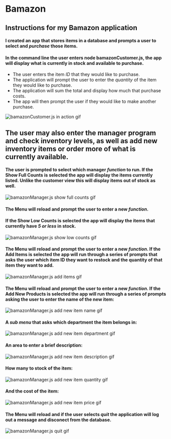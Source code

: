 # Bamazon

## Instructions for my Bamazon application

#### I created an app that stores items in a database and prompts a user to select and *purchase* those items. 


#### In the command line the user enters **node bamazonCustomer.js**, the app will display what is currently in stock and available to purchase. 

* The user enters the item *ID* that they would like to purchase.
* The application will prompt the user to enter the *quantity* of the item they would like to purchase.
* The application will sum the total and display how much that purchase costs.
* The app will then prompt the user if they would like to make another purchase.

![bamazonCustomer.js in action gif](https://media.giphy.com/media/xT9IglFq465IMJKqnC/giphy.gif)


## The user may also enter the manager program and check inventory levels, as well as add new inventory items or order more of what is currently available.

#### The user is prompted to select which manager *function* to run. If the **Show Full Counts** is selected the app will display the items currently listed. Unlike the customer view this will display items out of stock as well.  

![bamazonManager.js show full counts gif](https://media.giphy.com/media/xT9IgsgCwWk8UiRb5C/giphy.gif)

#### The **Menu** will reload and prompt the user to enter a new *function*. 

#### If the **Show Low Counts** is selected the app will display the items that currently have *5 or less* in stock.

![bamazonManager.js show low counts gif](https://media.giphy.com/media/l378dbtVzlKKo6W6k/giphy.gif)

#### The **Menu** will reload and prompt the user to enter a new *function*. If the **Add Items** is selected the app will run through a series of prompts that asks the user which item ID they want to restock and the quantity of that item they want to add.

![bamazonManager.js add items gif](https://media.giphy.com/media/3ohhwDF5qFk6AVjCms/giphy.gif)

#### The **Menu** will reload and prompt the user to enter a new *function*. If the **Add New Products** is selected the app will run through a series of prompts asking the user to enter the name of the new item: 

![bamazonManager.js add new item name gif](https://media.giphy.com/media/xT9IgK6GL7gVc9Os3m/giphy.gif)

#### A ***sub menu*** that asks which department the item belongs in:

![bamazonManager.js add new item department gif](https://media.giphy.com/media/l1J9KHr8yf6u5VA6Q/giphy.gif)

#### An area to enter a brief description: 

![bamazonManager.js add new item description gif](https://media.giphy.com/media/3ohhwjoipQVqdNAHVS/giphy.gif)

#### How many to stock of the item:

![bamazonManager.js add new item quantity gif](https://media.giphy.com/media/3ohhwvSMkBuG2Jhxcc/giphy.gif)

#### And the cost of the item:

![bamazonManager.js add new item price gif](https://media.giphy.com/media/l1J9vgBT61aafn1cs/giphy.gif)

#### The **Menu** will reload and if the user selects ***quit*** the application will log out a message and disconect from the database. 

![bamazonManager.js quit gif](https://media.giphy.com/media/3ohhwGm6ihRpPgdmvK/giphy.gif)






